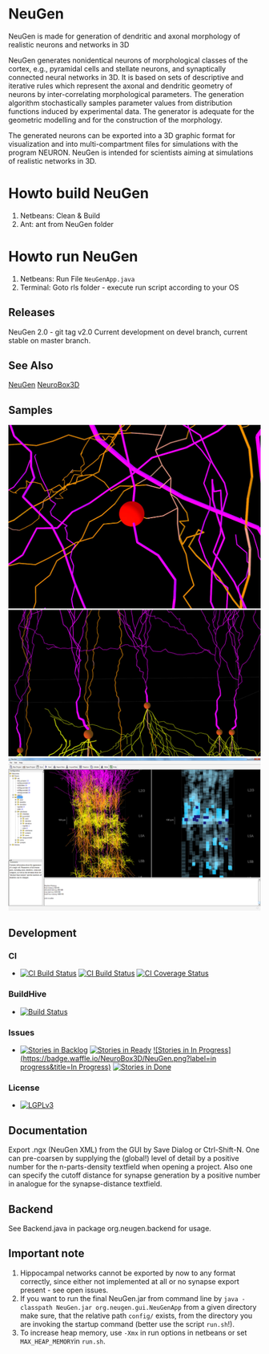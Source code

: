 # NeuGen
NeuGen is made for generation of dendritic and axonal morphology of realistic neurons and networks in 3D

NeuGen generates nonidentical neurons of morphological classes of the cortex, e.g., pyramidal cells and stellate neurons, and synaptically connected neural networks in 3D. It is based on sets of descriptive and iterative rules which represent the axonal and dendritic geometry of neurons by inter-correlating morphological parameters. The generation algorithm stochastically samples parameter values from distribution functions induced by experimental data. The generator is adequate for the geometric modelling and for the construction of the morphology.

The generated neurons can be exported into a 3D graphic format for visualization and into multi-compartment files for simulations with the program NEURON. NeuGen is intended for scientists aiming at simulations of realistic networks in 3D.

# Howto build NeuGen
1. Netbeans: Clean & Build
2. Ant: ant from NeuGen folder

# Howto run NeuGen
1. Netbeans: Run File ```NeuGenApp.java```
2. Terminal: Goto rls folder - execute run script according to your OS

## Releases
NeuGen 2.0 - git tag v2.0
Current development on devel branch, current stable on master branch.

## See Also
[NeuGen](http://www.neugen.org)
[NeuroBox3D](http://www.neurobox.eu)

## Samples
![](/resources/img/synapse.jpg)
![](/resources/img/soma.jpg)
![](/resources/img/neugen.jpg)

## Development
### CI
* [![CI Build Status](https://travis-ci.org/NeuroBox3D/NeuGen.svg?branch=master)](https://travis-ci.org/NeuroBox3D/NeuGen)
[![CI Build Status](https://travis-ci.org/NeuroBox3D/NeuGen.svg?branch=devel)](https://travis-ci.org/NeuroBox3D/NeuGen)
[![CI Coverage Status](https://coveralls.io/repos/NeuroBox3D/NeuGen/badge.png)](https://coveralls.io/r/NeuroBox3D/NeuGen)

### BuildHive
* [![Build Status](https://buildhive.cloudbees.com/job/NeuroBox3D/job/NeuGen/badge/icon)](https://buildhive.cloudbees.com/job/NeuroBox3D/job/NeuGen/)

### Issues
* [![Stories in Backlog](https://badge.waffle.io/NeuroBox3D/NeuGen.png?label=backlog&title=Backlog)](http://waffle.io/NeuroBox3D/NeuGen)
[![Stories in Ready](https://badge.waffle.io/NeuroBox3D/NeuGen.png?label=ready&title=Ready)](http://waffle.io/NeuroBox3D/NeuGen)
[![Stories in In Progress](https://badge.waffle.io/NeuroBox3D/NeuGen.png?label=in progress&title=In Progress)](http://waffle.io/NeuroBox3D/NeuGen)
[![Stories in Done](https://badge.waffle.io/NeuroBox3D/NeuGen.png?label=done&title=Done)](http://waffle.io/NeuroBox3D/NeuGen)

### License
* [![LGPLv3](https://img.shields.io/badge/license-LGPLv3-blue.svg)](./README.md)

## Documentation
Export .ngx (NeuGen XML) from the GUI by Save Dialog or Ctrl-Shift-N.
One can pre-coarsen by supplying the (global!) level of detail by 
a positive number for the n-parts-density textfield when opening a project.
Also one can specify the cutoff distance for synapse generation by a positive
number in analogue for the synapse-distance textfield. 

## Backend
See Backend.java in package org.neugen.backend for usage.

## Important note
1. Hippocampal networks cannot be exported by now to any format correctly, since
either not implemented at all or no synapse export present - see open issues.
2. If you want to run the final NeuGen.jar from command line by ```java -classpath NeuGen.jar org.neugen.gui.NeuGenApp```
from a given directory make sure, that the relative path ```config/``` exists, from the directory you are invoking the
startup command (better use the script ```run.sh```!).
3. To increase heap memory, use ```-Xmx``` in run options in netbeans or set ```MAX_HEAP_MEMORY```in ```run.sh```.
